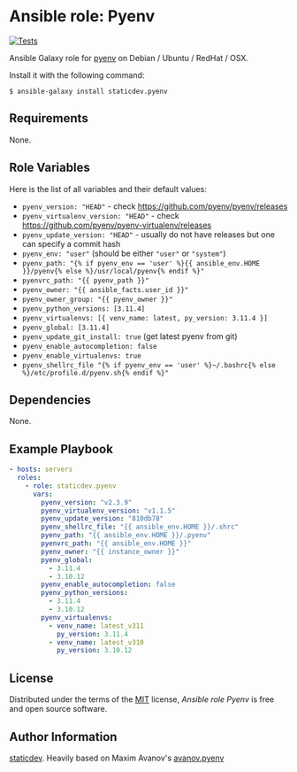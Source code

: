 # Ansible role: Pyenv

[![Tests](https://github.com/staticdev/ansible-galaxy-pyenv/workflows/Tests/badge.svg)][tests]

[tests]: https://github.com/staticdev/ansible-galaxy-pyenv/actions?workflow=Tests

Ansible Galaxy role for [pyenv] on Debian / Ubuntu / RedHat / OSX.

Install it with the following command:

```console
$ ansible-galaxy install staticdev.pyenv
```

## Requirements

None.

## Role Variables

Here is the list of all variables and their default values:

- `pyenv_version: "HEAD"` - check https://github.com/pyenv/pyenv/releases
- `pyenv_virtualenv_version: "HEAD"` - check https://github.com/pyenv/pyenv-virtualenv/releases
- `pyenv_update_version: "HEAD"` - usually do not have releases but one can specify a commit hash
- `pyenv_env: "user"` (should be either `"user"` or `"system"`)
- `pyenv_path: "{% if pyenv_env == 'user' %}{{ ansible_env.HOME }}/pyenv{% else %}/usr/local/pyenv{% endif %}"`
- `pyenvrc_path: "{{ pyenv_path }}"`
- `pyenv_owner: "{{ ansible_facts.user_id }}"`
- `pyenv_owner_group: "{{ pyenv_owner }}"`
- `pyenv_python_versions: [3.11.4]`
- `pyenv_virtualenvs: [{ venv_name: latest, py_version: 3.11.4 }]`
- `pyenv_global: [3.11.4]`
- `pyenv_update_git_install: true` (get latest pyenv from git)
- `pyenv_enable_autocompletion: false`
- `pyenv_enable_virtualenvs: true`
- `pyenv_shellrc_file "{% if pyenv_env == 'user' %}~/.bashrc{% else %}/etc/profile.d/pyenv.sh{% endif %}"`

## Dependencies

None.

## Example Playbook

```yaml
- hosts: servers
  roles:
    - role: staticdev.pyenv
      vars:
        pyenv_version: "v2.3.9"
        pyenv_virtualenv_version: "v1.1.5"
        pyenv_update_version: "810db78"
        pyenv_shellrc_file: "{{ ansible_env.HOME }}/.shrc"
        pyenv_path: "{{ ansible_env.HOME }}/.pyenv"
        pyenvrc_path: "{{ ansible_env.HOME }}"
        pyenv_owner: "{{ instance_owner }}"
        pyenv_global:
          - 3.11.4
          - 3.10.12
        pyenv_enable_autocompletion: false
        pyenv_python_versions:
          - 3.11.4
          - 3.10.12
        pyenv_virtualenvs:
          - venv_name: latest_v311
            py_version: 3.11.4
          - venv_name: latest_v310
            py_version: 3.10.12
```

## License

Distributed under the terms of the [MIT] license,
_Ansible role Pyenv_ is free and open source software.

## Author Information

[staticdev]. Heavily based on Maxim Avanov's [avanov.pyenv]

[avanov.pyenv]: https://galaxy.ansible.com/avanov/pyenv
[mit]: https://opensource.org/licenses/MIT
[pyenv]: https://github.com/yyuu/pyenv
[staticdev]: https://github.com/staticdev
